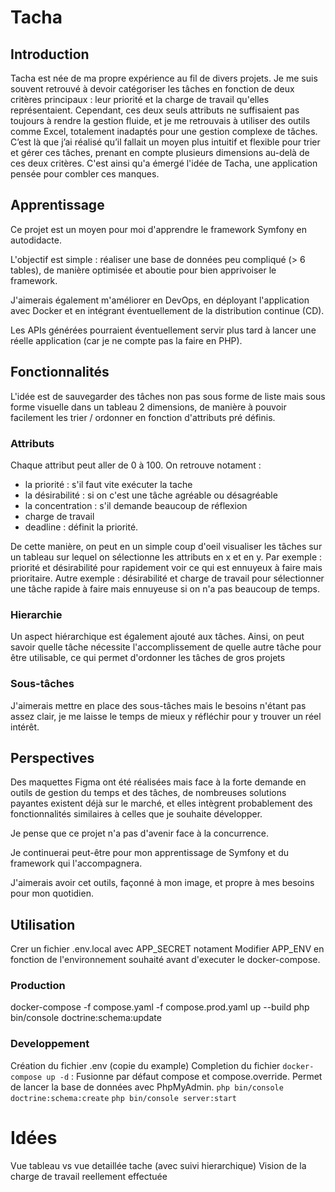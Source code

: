 # Tacha

## Introduction

Tacha est née de ma propre expérience au fil de divers projets. Je me suis souvent retrouvé à devoir catégoriser les tâches en fonction de deux critères principaux : leur priorité et la charge de travail qu'elles représentaient. Cependant, ces deux seuls attributs ne suffisaient pas toujours à rendre la gestion fluide, et je me retrouvais à utiliser des outils comme Excel, totalement inadaptés pour une gestion complexe de tâches. C’est là que j’ai réalisé qu’il fallait un moyen plus intuitif et flexible pour trier et gérer ces tâches, prenant en compte plusieurs dimensions au-delà de ces deux critères. C'est ainsi qu'a émergé l'idée de Tacha, une application pensée pour combler ces manques.

## Apprentissage

Ce projet est un moyen pour moi d'apprendre le framework Symfony en autodidacte.

L'objectif est simple : réaliser une base de données peu compliqué (> 6 tables), de manière optimisée et aboutie pour bien apprivoiser le framework.

J'aimerais également m'améliorer en DevOps, en déployant l'application avec Docker et en intégrant éventuellement de la distribution continue (CD).

Les APIs générées pourraient éventuellement servir plus tard à lancer une réelle application (car je ne compte pas la faire en PHP).

## Fonctionnalités

L'idée est de sauvegarder des tâches non pas sous forme de liste mais sous forme visuelle dans un tableau 2 dimensions, de manière à pouvoir facilement les trier / ordonner en fonction d'attributs pré définis.

### Attributs

Chaque attribut peut aller de 0 à 100. On retrouve notament :

- la priorité : s'il faut vite exécuter la tache
- la désirabilité : si on c'est une tâche agréable ou désagréable
- la concentration : s'il demande beaucoup de réflexion
- charge de travail
- deadline : définit la priorité.

De cette manière, on peut en un simple coup d'oeil visualiser les tâches sur un tableau sur lequel on sélectionne les attributs en x et en y. Par exemple : priorité et désirabilité pour rapidement voir ce qui est ennuyeux à faire mais prioritaire. Autre exemple : désirabilité et charge de travail pour sélectionner une tâche rapide à faire mais ennuyeuse si on n'a pas beaucoup de temps.

### Hierarchie

Un aspect hiérarchique est également ajouté aux tâches. Ainsi, on peut savoir quelle tâche nécessite l'accomplissement de quelle autre tâche pour être utilisable, ce qui permet d'ordonner les tâches de gros projets

### Sous-tâches

J'aimerais mettre en place des sous-tâches mais le besoins n'étant pas assez clair, je me laisse le temps de mieux y réfléchir pour y trouver un réel intérêt.

## Perspectives

Des maquettes Figma ont été réalisées mais face à la forte demande en outils de gestion du temps et des tâches, de nombreuses solutions payantes existent déjà sur le marché, et elles intègrent probablement des fonctionnalités similaires à celles que je souhaite développer.

Je pense que ce projet n'a pas d'avenir face à la concurrence.

Je continuerai peut-être pour mon apprentissage de Symfony et du framework qui l'accompagnera.

J'aimerais avoir cet outils, façonné à mon image, et propre à mes besoins pour mon quotidien.

## Utilisation

Crer un fichier .env.local avec APP_SECRET notament
Modifier APP_ENV en fonction de l'environnement souhaité avant d'executer le docker-compose.

### Production

docker-compose -f compose.yaml -f compose.prod.yaml up --build
php bin/console doctrine:schema:update

### Developpement

Création du fichier .env (copie du example)
Completion du fichier
`docker-compose up -d` : Fusionne par défaut compose et compose.override.
Permet de lancer la base de données avec PhpMyAdmin.
`php bin/console doctrine:schema:create`
`php bin/console server:start`

# Idées
Vue tableau vs vue detaillée tache (avec suivi hierarchique)
Vision de la charge de travail reellement effectuée